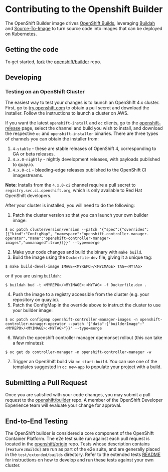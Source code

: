 # Contributing to the Openshift Builder

The OpenShift Builder image drives [OpenShift Builds](https://docs.okd.io/latest/dev_guide/builds/index.html),
leveraging [Buildah](https://github.com/containers/buildah) and [Source-To-Image](https://github.com/openshift/source-to-image)
to turn source code into images that can be deployed on Kubernetes.

## Getting the code

To get started, [fork](https://help.github.com/articles/fork-a-repo) the [openshift/builder](https://github.com/openshift/builder) repo.

## Developing

### Testing on an OpenShift Cluster

The easiest way to test your changes is to launch an OpenShift 4.x cluster.
First, go to [try.openshift.com](https://try.openshift.com) to obtain a pull secret and download the installer.
Follow the instructions to launch a cluster on AWS.

If you want the latest `openshift-install` and `oc` clients, go to the [openshift-release](https://openshift-release.svc.ci.openshift.org/) 
page, select the channel and build you wish to install, and download the respective `oc` and `openshift-installer` binaries.
There are three types of channels you can obtain the installer from:

1. `4-stable` - these are stable releases of OpenShift 4, corresponding to GA or beta releases.
2. `4.x.0-nightly` - nightly development releases, with payloads published to quay.io.
3. `4.x.0-ci` - bleeding-edge releases published to the OpenShift CI imagestreams.

**Note**: Installs from the `4.x.0-ci` channel require a pull secret to `registry.svc.ci.openshift.org`, which is only available to Red Hat OpenShift developers.

After your cluster is installed, you will need to do the following:

1. Patch the cluster version so that you can launch your own builder image:

```
$ oc patch clusterversion/version --patch '{"spec":{"overrides":[{"kind":"ConfigMap", "namespace":"openshift-controller-manager-operator","name":"openshift-controller-manager-images","unmanaged":true}]}}' --type=merge
```

2. Make your code changes and build the binary with `make build`.
3. Build the image using the `Dockerfile-dev` file, giving it a unique tag:

```
$ make build-devel-image IMAGE=<MYREPO>/<MYIMAGE> TAG=<MYTAG> 
```

or if you are using `buildah`:

```
$ buildah bud -t <MYREPO>/<MYIMAGE>:<MYTAG> -f Dockerfile.dev .
```

4. Push the image to a registry accessible from the cluster (e.g. your repository on quay.io).
5. Patch the ConfigMap in the override above to instruct the cluster to use your builder image:

```
$ oc patch configmap openshift-controller-manager-images -n openshift-controller-manager-operator --patch '{"data":{"builderImage":"<MYREPO>/<MYIMAGE>:<MYTAG>"}}' --type=merge
```

6. Watch the openshift controller manager daemonset rollout (this can take a few minutes):

```
$ oc get ds controller-manager -n openshift-controller-manager -w
```

7. Trigger an OpenShift build via `oc start-build`. You can use one of the templates suggested in `oc new-app` to populate your project with a build.


## Submitting a Pull Request

Once you are satisfied with your code changes, you may submit a pull request to the [openshift/builder](https://github.com/openshift/builder) repo.
A member of the OpenShift Developer Experience team will evaluate your change for approval.

## End-to-End Testing

The OpenShift builder is considered a core component of the OpenShift Container Platform.
The e2e test suite run against each pull request is located in the [openshift/origin](https://github.com/openshift/origin) repo.
Tests whose description contains `[Feature:Builds]` are run as part of the e2e suite, and are generally placed in the 
`test/extended/builds` directory.
Refer to the extended tests [README](https://github.com/openshift/origin/blob/master/test/extended/README.md) 
for instructions on how to develop and run these tests against your own cluster.
